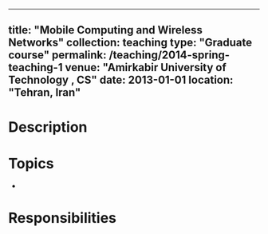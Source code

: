 
---
title: "Mobile Computing and Wireless Networks"
collection: teaching
type: "Graduate course"
permalink: /teaching/2014-spring-teaching-1
venue: "Amirkabir University of Technology , CS"
date: 2013-01-01
location: "Tehran, Iran"
---
Description 
======


Topics 
======
*

Responsibilities 
======
